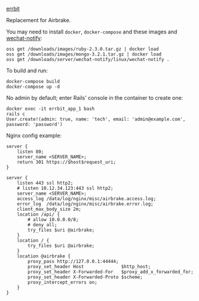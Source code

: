 [errbit](https://github.com/errbit/errbit)

Replacement for Airbrake.

You may need to install `docker`, `docker-compose` and these images and [wechat-notify](https://github.com/caiguanhao/wechat-notify):

```
oss get /downloads/images/ruby-2.3.0.tar.gz | docker load
oss get /downloads/images/mongo-3.2.1.tar.gz | docker load
oss get /downloads/server/wechat-notify/linux/wechat-notify .
```

To build and run:

```
docker-compose build
docker-compose up -d
```

No admin by default; enter Rails' console in the container to create one:

```
docker exec -it errbit_app_1 bash
rails c
User.create!(admin: true, name: 'tech', email: 'admin@example.com', password: 'password')
```

Nginx config example:

```
server {
	listen 80;
	server_name <SERVER_NAME>;
	return 301 https://$host$request_uri;
}

server {
	listen 443 ssl http2;
	# listen 10.12.34.123:443 ssl http2;
	server_name <SERVER_NAME>;
	access_log /data/log/nginx/misc/airbrake.access.log;
	error_log  /data/log/nginx/misc/airbrake.error.log;
	client_max_body_size 2m;
	location /api/ {
		# allow 10.0.0.0/8;
		# deny all;
		try_files $uri @airbrake;
	}
	location / {
		try_files $uri @airbrake;
	}
	location @airbrake {
		proxy_pass http://127.0.0.1:44444;
		proxy_set_header Host              $http_host;
		proxy_set_header X-Forwarded-For   $proxy_add_x_forwarded_for;
		proxy_set_header X-Forwarded-Proto $scheme;
		proxy_intercept_errors on;
	}
}
```

